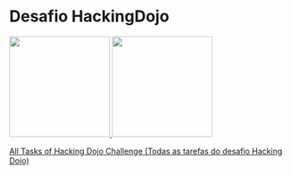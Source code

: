 # Desafio HackingDojo

<div>
  <a href="https://github.com/seu-usuário-aqui"/>
  <img height="180em" src="https://github-readme-stats.vercel.app/api/top-langs/?username=pwdRoot&layout=compact&langs_count=7&theme=dracula"/>
  <img height="180em" src="https://github-readme-stats.vercel.app/api?username=pwdRoot&show_icons=true&theme=dracula&include_all_commits=true&count_private=true"/>
</div>


All Tasks of Hacking Dojo Challenge (Todas as tarefas do desafio Hacking Dojo)
